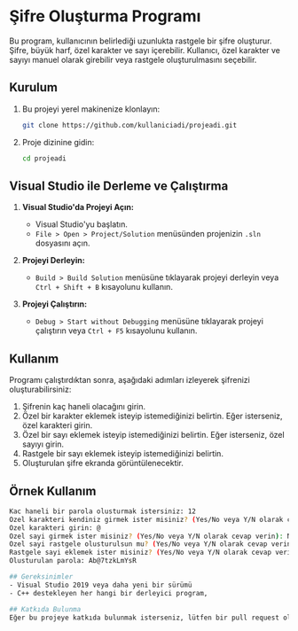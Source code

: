 # Şifre Oluşturma Programı

Bu program, kullanıcının belirlediği uzunlukta rastgele bir şifre oluşturur. Şifre, büyük harf, özel karakter ve sayı içerebilir. Kullanıcı, özel karakter ve sayıyı manuel olarak girebilir veya rastgele oluşturulmasını seçebilir.

## Kurulum

1. Bu projeyi yerel makinenize klonlayın:

    ```sh
    git clone https://github.com/kullaniciadi/projeadi.git
    ```

2. Proje dizinine gidin:

    ```sh
    cd projeadi
    ```

## Visual Studio ile Derleme ve Çalıştırma

1. **Visual Studio'da Projeyi Açın:**
   - Visual Studio'yu başlatın.
   - `File > Open > Project/Solution` menüsünden projenizin `.sln` dosyasını açın.

2. **Projeyi Derleyin:**
   - `Build > Build Solution` menüsüne tıklayarak projeyi derleyin veya `Ctrl + Shift + B` kısayolunu kullanın.

3. **Projeyi Çalıştırın:**
   - `Debug > Start without Debugging` menüsüne tıklayarak projeyi çalıştırın veya `Ctrl + F5` kısayolunu kullanın.

## Kullanım

Programı çalıştırdıktan sonra, aşağıdaki adımları izleyerek şifrenizi oluşturabilirsiniz:

1. Şifrenin kaç haneli olacağını girin.
2. Özel bir karakter eklemek isteyip istemediğinizi belirtin. Eğer isterseniz, özel karakteri girin.
3. Özel bir sayı eklemek isteyip istemediğinizi belirtin. Eğer isterseniz, özel sayıyı girin.
4. Rastgele bir sayı eklemek isteyip istemediğinizi belirtin.
5. Oluşturulan şifre ekranda görüntülenecektir.

## Örnek Kullanım

```sh
Kac haneli bir parola olusturmak istersiniz: 12
Ozel karakteri kendiniz girmek ister misiniz? (Yes/No veya Y/N olarak cevap verin): Y
Ozel karakteri girin: @
Ozel sayi girmek ister misiniz? (Yes/No veya Y/N olarak cevap verin): N
Ozel sayi rastgele olusturulsun mu? (Yes/No veya Y/N olarak cevap verin): Y
Rastgele sayi eklemek ister misiniz? (Yes/No veya Y/N olarak cevap verin): Y
Olusturulan parola: Ab@7tzkLmYsR

## Gereksinimler
- Visual Studio 2019 veya daha yeni bir sürümü
- C++ destekleyen her hangi bir derleyici program,

## Katkıda Bulunma
Eğer bu projeye katkıda bulunmak isterseniz, lütfen bir pull request oluşturun veya bir sorun (issue) açın.

